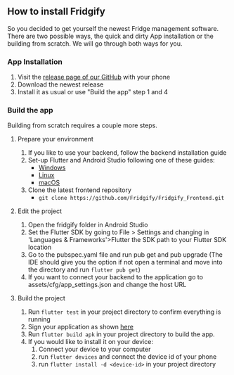 ## How to install Fridgify

So you decided to get yourself the newest Fridge management software. There are two possible ways, the quick and dirty App installation or the building from scratch. We will go through both ways for you.

### App Installation
1. Visit the [release page of our GitHub](https://github.com/Fridgify/Fridgify_Frontend/releases) with your phone
2. Download the newest release
3. Install it as usual or use "Build the app" step 1 and 4


### Build the app
Building from scratch requires a couple more steps.
1. Prepare your environment
    
    1. If you like to use your backend, follow the backend installation guide
    2. Set-up Flutter and Android Studio following one of these guides:
        - [Windows](https://flutter.dev/docs/get-started/install/windows)
        - [Linux](https://flutter.dev/docs/get-started/install/linux)
        - [macOS](https://flutter.dev/docs/get-started/install/macos)
    3. Clone the latest frontend repository
        - `git clone https://github.com/Fridgify/Fridgify_Frontend.git`
2. Edit the project
    
    1. Open the fridgify folder in Android Studio
    2. Set the Flutter SDK by going to File > Settings and changing in 'Languages & Frameworks'>Flutter the SDK path to your Flutter SDK location
    3. Go to the pubspec.yaml file and run pub get and pub upgrade (The IDE should give you the option if not open a terminal and move into the directory and run `flutter pub get`)
    4. If you want to connect your backend to the application go to assets/cfg/app_settings.json and change the host URL

3. Build the project

    1. Run `flutter test` in your project directory to confirm everything is running
    2. Sign your application as shown [here](https://flutter.dev/docs/deployment/android#signing-the-app)
    3. Run `flutter build apk` in your project directory to build the app.
    4. If you would like to install it on your device:
        1. Connect your device to your computer
        2. run `flutter devices` and connect the device id of your phone
        3. run `flutter install -d <device-id>` in your project directory
